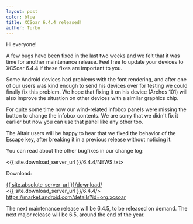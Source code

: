 ```yaml
---
layout: post
color: blue
title: XCSoar 6.4.4 released!
author: Turbo
---
```

Hi everyone!

A few bugs have been fixed in the last two weeks and we felt that it was time
for another maintenance release. Feel free to update your devices to XCSoar
6.4.4 if these fixes are important to you.

Some Android devices had problems with the font rendering, and after one of our
users was kind enough to send his devices over for testing we could finally fix
this problem. We hope that fixing it on his device (Archos 101) will also
improve the situation on other devices with a similar graphics chip.

For quite some time now our wind-related infobox panels were missing the button
to change the infobox contents. We are sorry that we didn't fix it earlier but
now you can use that panel like any other too.

The Altair users will be happy to hear that we fixed the behavior of the Escape
key, after breaking it in a previous release without noticing it.

You can read about the other bugfixes in our change log:

 <{{ site.download_server_url }}/6.4.4/NEWS.txt>

Download:

 [{{ site.absolute_server_url }}/download/](/download/index.html)  
 <{{ site.download_server_url }}/6.4.4/>  
 <https://market.android.com/details?id=org.xcsoar>

The next maintenance release will be 6.4.5, to be released on demand.
The next major release will be 6.5, around the end of the year.


